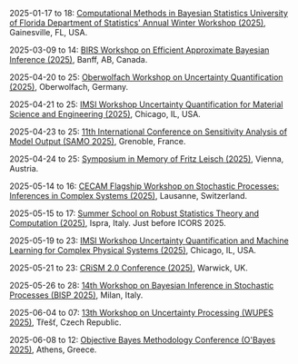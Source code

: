 2025-01-17 to 18: [Computational Methods in Bayesian Statistics University of Florida Department of Statistics' Annual Winter Workshop (2025)](https://stat.ufl.edu/winter-workshop/2025-computational-methods-in-bayesian-statistics/ "This workshop focuses on computational methods in Bayesian statistics. Topics include Markov chain Monte Carlo, variational inference, and Bayesian hierarchical models. It explores applications in machine learning, biostatistics, and econometrics, emphasizing scalable algorithms and software tools for posterior inference and uncertainty quantification in complex datasets."), Gainesville, FL, USA.

2025-03-09 to 14: [BIRS Workshop on Efficient Approximate Bayesian Inference (2025)](https://birs.ca/events/2025/5-day-workshops/25w5335 "This workshop explores efficient approximate Bayesian inference, covering variational inference, Markov chain Monte Carlo, and sequential Monte Carlo. Topics include scalable algorithms, uncertainty quantification, and applications in machine learning and biostatistics, emphasizing computational efficiency in Bayesian modeling."), Banff, AB, Canada.

2025-04-20 to 25: [Oberwolfach Workshop on Uncertainty Quantification (2025)](https://mfo.de/occasion/2517/www_view "This workshop focuses on uncertainty quantification, covering Monte Carlo methods, polynomial chaos, and Bayesian inference. Topics include uncertainty propagation, sensitivity analysis, and applications in engineering, climate, and materials science, emphasizing robust computational frameworks."), Oberwolfach, Germany.

2025-04-21 to 25: [IMSI Workshop Uncertainty Quantification for Material Science and Engineering (2025)](https://www.imsi.institute/activities/uncertainty-quantification-and-ai-for-complex-systems/uncertainty-quantification-for-material-science-and-engineering/ "This workshop focuses on uncertainty quantification in materials science, covering Bayesian methods, surrogate modeling, and uncertainty propagation. Topics include material property prediction, multiscale modeling, and applications in alloys and composites, emphasizing robust computational strategies."), Chicago, IL, USA.

2025-04-23 to 25: [11th International Conference on Sensitivity Analysis of Model Output (SAMO 2025)](https://samo2025.sciencesconf.org/?lang=en "Explores sensitivity analysis for model validation and uncertainty quantification. Topics include global sensitivity methods, variance-based techniques, and applications in engineering, environmental modeling, and decision-making."), Grenoble, France.

2025-04-24 to 25: [Symposium in Memory of Fritz Leisch (2025)](https://boku.ac.at/nwnr/stat/tagungen-und-veranstaltungen/symposium-in-memory-of-fritz-leisch "This symposium honors Fritz Leisch’s contributions to statistics, focusing on computational statistics and statistical software. Topics include R programming, cluster analysis, and reproducible research, with applications in biostatistics and environmental modeling, emphasizing practical statistical tools."), Vienna, Austria.

2025-05-14 to 16: [CECAM Flagship Workshop on Stochastic Processes: Inferences in Complex Systems (2025)](https://cecam.org/workshop-details/stochastic-processes-inferences-in-complex-systems-1390 "This workshop explores stochastic processes for inference in complex systems, covering Bayesian methods, stochastic differential equations, and Monte Carlo techniques. Topics include inference in networks, biophysics, and climate modeling, emphasizing probabilistic tools for understanding and predicting complex system dynamics."), Lausanne, Switzerland.

2025-05-15 to 17: [Summer School on Robust Statistics Theory and Computation (2025)](https://datascience.maths.unitn.it/icors2025/school.html "Focuses on robust statistics and computational methods. Topics include outlier detection, robust estimation, and applications in data analysis for reliable statistical modeling."), Ispra, Italy. Just before ICORS 2025.

2025-05-19 to 23: [IMSI Workshop Uncertainty Quantification and Machine Learning for Complex Physical Systems (2025)](https://www.imsi.institute/activities/uncertainty-quantification-and-ai-for-complex-systems/uncertainty-quantification-and-machine-learning-for-complex-physical-systems/ "This workshop explores uncertainty quantification and machine learning for physical systems, covering Bayesian methods and surrogate models. Topics include uncertainty propagation, physics-informed neural networks, and applications in fluid dynamics and materials, emphasizing robust computational frameworks."), Chicago, IL, USA.

2025-05-21 to 23: [CRiSM 2.0 Conference (2025)](https://warwick.ac.uk/fac/sci/statistics/news/crism-event2025 "CRiSM 2.0 focuses on statistical theory, covering Bayesian inference, high-dimensional statistics, and time-series analysis. Topics include computational statistics, causal inference, and applications in biostatistics and economics, emphasizing theoretical advancements in statistical modeling and analysis."), Warwick, UK.

2025-05-26 to 28: [14th Workshop on Bayesian Inference in Stochastic Processes (BISP 2025)](https://bisp14.imati.cnr.it/ "BISP 2025 focuses on Bayesian inference in stochastic processes, covering Markov chain Monte Carlo, Gaussian processes, and sequential inference. Topics include time-series modeling, applications in finance and biostatistics, emphasizing computational Bayesian methods for stochastic systems."), Milan, Italy.

2025-06-04 to 07: [13th Workshop on Uncertainty Processing (WUPES 2025)](https://utia.cas.cz/news/3818/ "WUPES 2025 explores uncertainty processing, covering Bayesian networks, fuzzy systems, and probabilistic reasoning. Topics include uncertainty quantification, decision-making under uncertainty, and applications in AI and engineering, emphasizing computational methods for uncertain environments."), Třešť, Czech Republic.

2025-06-08 to 12: [Objective Bayes Methodology Conference (O'Bayes 2025)](https://obayes25.aueb.gr "O\'Bayes 2025 explores objective Bayesian methods, covering prior elicitation, model selection, and computational Bayes. Topics include high-dimensional inference, applications in biostatistics and economics, emphasizing objective approaches to Bayesian statistical analysis."), Athens, Greece.

